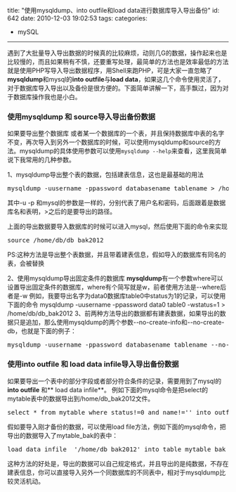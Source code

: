 title: "使用mysqldump、into outfile和load data进行数据库导入导出备份"
id: 642
date: 2010-12-03 19:02:53
tags: 
categories: 
- mySQL
---

遇到了大批量导入导出数据的时候真的比较麻烦，动则几G的数据，操作起来也是比较慢的，而且如果稍有不慎，还要重写处理，最简单的方法也是效率最低的方法就是使用PHP写导入导出数据程序，用Shell来跑PHP，可是大家一直忽略了**mysqldump**和mysql的**into outfile**与**load data**，如果这几个命令使用灵活了，对于数据库导入导出以及备份是很方便的。下面简单讲解一下，高手飘过，因为对于数据库操作我也是小白。

### 使用mysqldump 和 source导入导出备份数据

如果要导出整个数据库 或者某一个数据库的一个表，并且保持数据库中表的名字不变，再次导入到另外一个数据库的时候，可以使用mysqldump和source的方法。mysqldump的具体使用参数可以使用`mysqldump --help`来查看，这里我简单说下我常用的几种参数。

1、mysqldump导出整个表的数据，包括建表信息，这也是最基础的用法
<pre lang="mysql">mysqldump -uusername -ppassword databasename tablename > /home/db/db_bak2012</pre>
其中-u -p 和mysql的参数是一样的，分别代表了用户名和密码，后面跟着是数据库名和表明，>之后的是要导出的路径。

上面的导出数据要导入数据库的时候可以进入mysql，然后使用下面的命令来实现
<pre lang="mysql">source /home/db/db_bak2012</pre>
<!--more-->
PS:这种方法是导出整个表数据，并且带着建表信息，假如导入的数据库有同名的表，会被替换

2、使用mysqldump导出固定条件的数据库
**mysqldump**有一个参数where可以设置导出固定条件的数据库，where有个简写就是w，前者使用方法是--where后者是-w
例如，我要导出名字为data0数据库table0中status为1的记录，可以使用下面的命令
mysqldump -uusername -ppassword data0 table0 -wstatus=1 > /home/db/db_bak2012
3、前两种方法导出的数据都有建表数据，如果导出的数据只是追加，那么使用mysqldump的两个参数--no-create-info和--no-create-db，也就是下面的例子：
<pre lang="mysql">
mysqldump -uusername -ppassword databasename tablename --no-create-db --no-create-info > /home/db/db_bak2012
</pre>

### 使用into outfile 和 load data infile导入导出备份数据

如果要导出一个表中的部分字段或者部分符合条件的记录，需要用到了mysql的**into outfile** 和** load data infile**。
例如下面的mysql命令是把select的mytable表中的数据导出到/home/db_bak2012文件。
<pre lang='mysql'>
select * from mytable where status!=0 and name!='' into outfile '/home/db_bak2012' fields terminated by '|' enclosed by '"' lines terminated by '\r\n' ;
</pre>
假如要导入刚才备份的数据，可以使用load file方法，例如下面的mysql命令，把导出的数据导入了mytable_bak的表中：
<pre lang='mysql'>
load data infile  '/home/db_bak2012' into table mytable_bak fields terminated by '|' enclosed by '"' lines terminated by '\r\n' ;</pre>

这种方法的好处是，导出的数据可以自己规定格式，并且导出的是纯数据，不存在建表信息，你可以直接导入另外一个同数据库的不同表中，相对于mysqldump比较灵活机动。